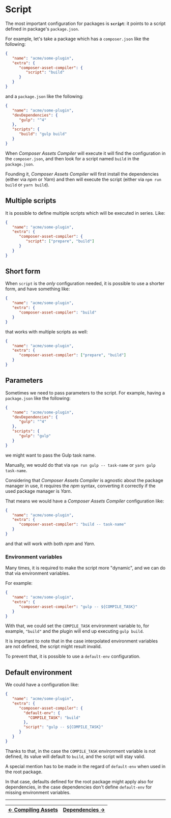 # Script

The most important configuration for packages is **`script`**: it points to a script defined in package's `package.json`.

For example, let's take a package which has a `composer.json` like the following:

```json
{
   "name": "acme/some-plugin",
   "extra": {
      "composer-asset-compiler": {
         "script": "build"
      }
   }
}
```

and a `package.json` like the following:

```json
{
   "name": "acme/some-plugin",
   "devDependencies": {
      "gulp": "^4"
   },
   "scripts": {
      "build": "gulp build"
   }
}
```

When _Composer Assets Compiler_ will execute it will find the configuration in the `composer.json`, and then look for a script named `build` in the `package.json`.

Founding it, _Composer Assets Compiler_  will first install the dependencies (either via _npm_ or _Yarn_) and then will execute the script (either via `npm run build` or `yarn build`).



## Multiple scripts

It is possible to define multiple scripts which will be executed in series. Like:

```json
{
   "name": "acme/some-plugin",
   "extra": {
      "composer-asset-compiler": {
         "script": ["prepare", "build"]
      }
   }
}
```



## Short form

When `script` is the _only_ configuration needed, it is possible to use a shorter form, and have something like:

```json
{
   "name": "acme/some-plugin",
   "extra": {
      "composer-asset-compiler": "build"
   }
}
```

that works with multiple scripts as well:

```json
{
   "name": "acme/some-plugin",
   "extra": {
      "composer-asset-compiler": ["prepare", "build"]
   }
}
```



## Parameters

Sometimes we need to pass parameters to the script. For example, having a `package.json` like the following:

```json
{
   "name": "acme/some-plugin",
   "devDependencies": {
      "gulp": "^4"
   },
   "scripts": {
      "gulp": "gulp"
   }
}
```

we might want to pass the Gulp task name.

Manually, we would do that via `npm run gulp -- task-name` or `yarn gulp task-name`.

Considering that _Composer Assets Compiler_ is agnostic about the package manager in use, it requires the _npm_ syntax, converting it correctly if the used package manager is _Yarn_.

That means we would have a _Composer Assets Compiler_ configuration like:

```json
{
   "name": "acme/some-plugin",
   "extra": {
      "composer-asset-compiler": "build -- task-name"
   }
}
```

and that will work with both _npm_ and _Yarn_.



### Environment variables

Many times, it is required to make the script more "dynamic", and we can do that via environment variables.

For example:

```json
{
   "name": "acme/some-plugin",
   "extra": {
      "composer-asset-compiler": "gulp -- ${COMPILE_TASK}"
   }
}
```

With that, we could set the `COMPILE_TASK` environment variable to, for example, `"build"` and the plugin will end up executing `gulp build`.

It is important to note that in the case interpolated environment variables are not defined, the script might result invalid.

To prevent that, it is possible to use a `default-env` configuration.



## Default environment

We could have a configuration like:

```json
{
   "name": "acme/some-plugin",
   "extra": {
      "composer-asset-compiler": {
        "default-env": {
          "COMPILE_TASK": "build"
        },
        "script": "gulp -- ${COMPILE_TASK}"
      }
   }
}
```

Thanks to that, in the case the `COMPILE_TASK` environment variable is not defined, its value will default to `build`, and the script will stay valid.

A special mention has to be made in the regard of `default-env` when used in the root package.

In that case, defaults defined for the root package might apply also for dependencies, in the case dependencies don't define `default-env` for missing environment variables.



------

| [← Compiling Assets](./002-Compiling_Assets.md) | [Dependencies →](./004-Dependencies.md) |
|:------------------------------------------------|----------------------------------------:|